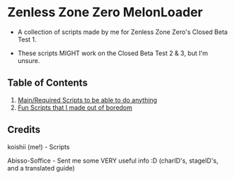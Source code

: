 # Zenless Zone Zero MelonLoader

* A collection of scripts made by me for Zenless Zone Zero's Closed Beta Test 1.

* These scripts MIGHT work on the Closed Beta Test 2 & 3, but I'm unsure.

## Table of Contents
1. [Main/Required Scripts to be able to do anything](main/)
2. [Fun Scripts that I made out of boredom](fun/)


## Credits

koishii (me!) - Scripts

Abisso-Soffice - Sent me some VERY useful info :D (charID's, stageID's, and a translated guide)